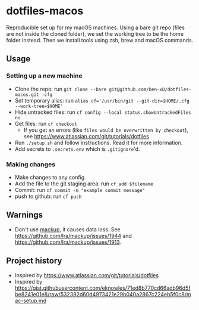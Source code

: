 # dotfiles-macos

Reproducible set up for my macOS machines. Using a bare git repo (files are not inside the cloned folder), we set the working tree to be the home folder instead. Then we install tools using zsh, brew and macOS commands.

## Usage

### Setting up a new machine

- Clone the repo: run `git clone --bare git@github.com/ben-xD/dotfiles-macos.git .cfg`
- Set temporary alias: run `alias cf='/usr/bin/git --git-dir=$HOME/.cfg --work-tree=$HOME'`
- Hide untracked files: run `cf config --local status.showUntrackedFiles no`
- Get files: run `cf checkout`
  - If you get an errors (like `files would be overwritten by checkout`), see https://www.atlassian.com/git/tutorials/dotfiles
- Run `./setup.sh` and follow instructions. Read it for more information.
- Add secrets to `.secrets.env` which is `.gitignore`'d.

### Making changes
- Make changes to any config
- Add the file to the git staging area: run `cf add $filename`
- Commit: run `cf commit -m "example commit message"`
- push to github: run `cf push`

## Warnings

- Don't use [mackup](https://github.com/lra/mackup), it causes data loss. See https://github.com/lra/mackup/issues/1944 and https://github.com/lra/mackup/issues/1913.

## Project history

- Inspired by https://www.atlassian.com/git/tutorials/dotfiles
- Inspired by https://gist.githubusercontent.com/eknowles/71ed8b770cd66adb96d5fbe8241e01e8/raw/532392d60d4973421e29b040a2867c224eb5f0c8/mac-setup.md
